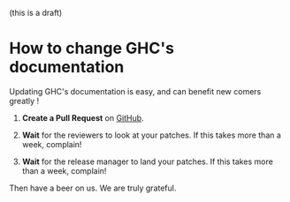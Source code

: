 
(this is a draft)

# How to change GHC's documentation


Updating GHC's documentation is easy, and can benefit new comers greatly !

1. **Create a Pull Request** on [ GitHub](https://github.com/ghc/ghc/). 

1. **Wait** for the reviewers to look at your patches. If this takes more than a week, complain! 
1. **Wait** for the release manager to land your patches. If this takes more than a week, complain!


Then have a beer on us.  We are truly grateful.
